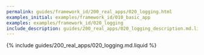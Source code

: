 ```yaml
---
permalink: guides/framework_id/200_real_apps/020_logging.html
examples_initial: examples/framework_id/010_basic_app
examples: examples/framework_id/020_logging
include_description: guides/200_real_apps/020_logging_description.md.liquid
---
```


{% include guides/200_real_apps/020_logging.md.liquid %}
